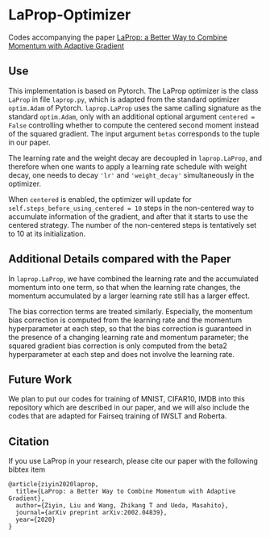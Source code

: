 # LaProp-Optimizer
Codes accompanying the paper [LaProp: a Better Way to Combine Momentum with Adaptive Gradient](https://arxiv.org/abs/2002.04839)

## Use
This implementation is based on Pytorch. The LaProp optimizer is the class ```LaProp``` in file ```laprop.py```, which is adapted from the standard optimizer ```optim.Adam``` of Pytorch. ```laprop.LaProp``` uses the same calling signature as the standard ```optim.Adam```,
only with an additional optional argument ```centered = False``` controlling whether to compute the centered second moment instead of the squared gradient. 
The input argument ```betas``` corresponds to the tuple <img src="" /> in our paper.

The learning rate and the weight decay are decoupled in ```laprop.LaProp```, and therefore when one wants to apply a learning rate schedule with weight decay, one needs to decay ```'lr'``` and ```'weight_decay'``` simultaneously in the optimizer. 

When ```centered``` is enabled, the optimizer will update for ```self.steps_before_using_centered = 10``` steps in the non-centered way to accumulate information of the gradient, and after that it starts to use the centered strategy. The number of the non-centered steps is tentatively set to 10 at its initialization.

## Additional Details compared with the Paper
In ```laprop.LaProp```, we have combined the learning rate and the accumulated momentum into one term, so that when the learning rate changes, the momentum accumulated by a larger learning rate still has a larger effect. 

The bias correction terms are treated similarly. Especially, the momentum bias correction is computed from the learning rate and the momentum hyperparameter at each step, so that the bias correction is guaranteed in the presence of a changing learning rate and momentum parameter; the squared gradient bias correction is only computed from the beta2 hyperparameter at each step and does not involve the learning rate.

## Future Work
We plan to put our codes for training of MNIST, CIFAR10, IMDB into this repository which are described in our paper, and we will also include the codes that are adapted for Fairseq training of IWSLT and Roberta.

## Citation
If you use LaProp in your research, please cite our paper with the following bibtex item
```
@article{ziyin2020laprop,
  title={LaProp: a Better Way to Combine Momentum with Adaptive Gradient},
  author={Ziyin, Liu and Wang, Zhikang T and Ueda, Masahito},
  journal={arXiv preprint arXiv:2002.04839},
  year={2020}
}
```
